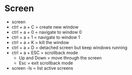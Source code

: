 # Screen

- screen
- ctrl + a + C = create new window
- ctrl + a + 0 = navigate to window 0
- ctrl + a + 1 = navigate to window 1
- ctrl + a + K = kill the window
- ctrl + a + D = detached screen but keep windows running
- ctrl + a + ESC = scrollback mode
	- Up and Down = move through the screen
	- Esc = exit scrollback mode
- screen -ls = list active screens 